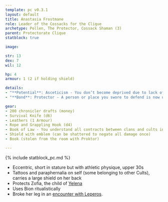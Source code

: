 ```yaml
---
template: pc v0.3.1
layout: default
title: Anastasia Frostmane
role: Leader of the Cossacks for the Clique
archetype: Pollen, The Protector, Cossack Shaman (3)
parent: Protectorate Clique
statblock: true

image: 

str: 13
dex: 7
wil: 12

hp: 4
armour: 1 (2 if holding shield)

details:
- "**Potential**: Asceticism - You don’t become deprived due to lack of water or food."
- "**Bond**: Protector - A person or place you swore to defend is now under threat, and you will stop at nothing to protect them. You carry a shield with the emblem of your cause."

gear:
- 200 chronicler drafts (money)
- Survival Knife (d6)
- Leathers (1 Armour)
- Rope and Grappling Hook (d4)
- Book of Law - You understand all contracts between clans and cults in Pollen
- Shield with emblem (can be shattered to negate all damage once)
- Book (stolen from the room with Proktor)

---
```


{% include statblock_pc.md %}

- Eccentric, short in stature but with athletic physique, upper 30s
- Tattoos and paraphernalia on self (some belonging to other Cults), carries a large shield on her back
- Protects Zofia, the child of [Yelena](Yelena.md)
- Uses Bion ritualistically
- Broke her leg in an [encounter with Leperos](../../campaigns/ConnectNikopol/StationWork2.md).
